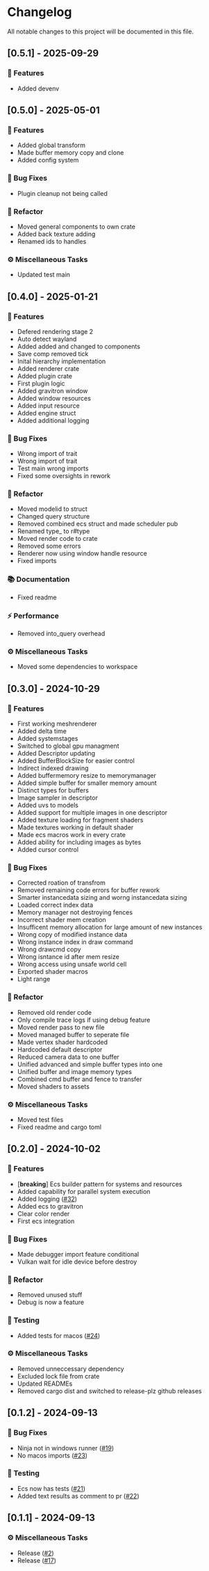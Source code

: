 # Changelog

All notable changes to this project will be documented in this file.

## [0.5.1] - 2025-09-29

### 🚀 Features

- Added devenv



## [0.5.0] - 2025-05-01

### 🚀 Features

- Added global transform
- Made buffer memory copy and clone
- Added config system

### 🐛 Bug Fixes

- Plugin cleanup not being called

### 🚜 Refactor

- Moved general components to own crate
- Added back texture adding
- Renamed ids to handles

### ⚙️ Miscellaneous Tasks

- Updated test main


## [0.4.0] - 2025-01-21

### 🚀 Features

- Defered rendering stage 2
- Auto detect wayland
- Added added and changed to components
- Save comp removed tick
- Inital hierarchy implementation
- Added renderer crate
- Added plugin crate
- First plugin logic
- Added gravitron window
- Added window resources
- Added input resource
- Added engine struct
- Added additional logging

### 🐛 Bug Fixes

- Wrong import of trait
- Wrong import of trait
- Test main wrong imports
- Fixed some oversights in rework

### 🚜 Refactor

- Moved modelid to struct
- Changed query structure
- Removed combined ecs struct and made scheduler pub
- Renamed type_ to r#type
- Moved render code to crate
- Removed some errors
- Renderer now using window handle resource
- Fixed imports

### 📚 Documentation

- Fixed readme

### ⚡ Performance

- Removed into_query overhead

### ⚙️ Miscellaneous Tasks

- Moved some dependencies to workspace


## [0.3.0] - 2024-10-29

### 🚀 Features

- First working meshrenderer
- Added delta time
- Added systemstages
- Switched to global gpu managment
- Added Descriptor updating
- Added BufferBlockSize for easier control
- Indirect indexed drawing
- Added buffermemory resize to memorymanager
- Added simple buffer for smaller memory amount
- Distinct types for buffers
- Image sampler in descriptor
- Added uvs to models
- Added support for multiple images in one descriptor
- Added texture loading for fragment shaders
- Made textures working in default shader
- Made ecs macros work in every crate
- Added ability for including images as bytes
- Added cursor control

### 🐛 Bug Fixes

- Corrected roation of transfrom
- Removed remaining code errors for buffer rework
- Smarter instancedata sizing and worng instancedata sizing
- Loaded correct index data
- Memory manager not destroying fences
- Incorrect shader mem creation
- Insufficent memory allocation for large amount of new instances
- Wrong copy of modified instance data
- Wrong instance index in draw command
- Wrong drawcmd copy
- Wrong isntance id after mem resize
- Wrong access using unsafe world cell
- Exported shader macros
- Light range

### 🚜 Refactor

- Removed old render code
- Only compile trace logs if using debug feature
- Moved render pass to new file
- Moved managed buffer to seperate file
- Made vertex shader hardcoded
- Hardcoded default descriptor
- Reduced camera data to one buffer
- Unified advanced and simple buffer types into one
- Unified buffer and image memory types
- Combined cmd buffer and fence to transfer
- Moved shaders to assets

### ⚙️ Miscellaneous Tasks

- Moved test files
- Fixed readme and cargo toml


## [0.2.0] - 2024-10-02

### 🚀 Features

- [**breaking**] Ecs builder pattern for systems and resources
- Added capability for parallel system execution
- Added logging ([#32](https://github.com/Profiidev/gravitron/pull/32))
- Added ecs to gravitron
- Clear color render
- First ecs integration

### 🐛 Bug Fixes

- Made debugger import feature conditional
- Vulkan wait for idle device before destroy

### 🚜 Refactor

- Removed unused stuff
- Debug is now a feature

### 🧪 Testing

- Added tests for macos ([#24](https://github.com/Profiidev/gravitron/pull/24))

### ⚙️ Miscellaneous Tasks

- Removed unneccessary dependency
- Excluded lock file from crate
- Updated READMEs
- Removed cargo dist and switched to release-plz github releases


## [0.1.2] - 2024-09-13

### 🐛 Bug Fixes

- Ninja not in windows runner ([#19](https://github.com/Profiidev/gravitron/pull/19))
- No macos imports ([#23](https://github.com/Profiidev/gravitron/pull/23))

### 🧪 Testing

- Ecs now has tests ([#21](https://github.com/Profiidev/gravitron/pull/21))
- Added text results as comment to pr ([#22](https://github.com/Profiidev/gravitron/pull/22))


## [0.1.1] - 2024-09-13

### ⚙️ Miscellaneous Tasks

- Release ([#2](https://github.com/Profiidev/gravitron/pull/2))
- Release ([#17](https://github.com/Profiidev/gravitron/pull/17))


